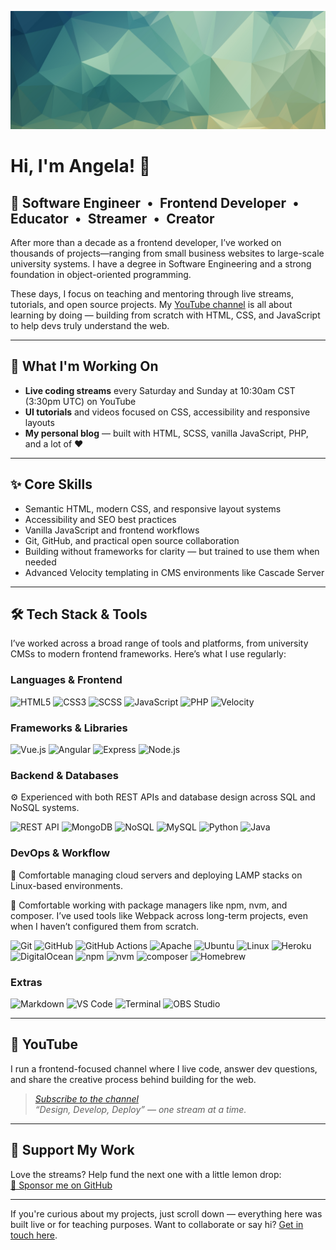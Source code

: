 ![Angela J Holden Banner](ajh-readme-low-poly.png)

# Hi, I'm Angela! 👋

## 🌱 Software Engineer • Frontend Developer • Educator • Streamer • Creator

After more than a decade as a frontend developer, I’ve worked on thousands of projects—ranging from small business websites to large-scale university systems. I have a degree in Software Engineering and a strong foundation in object-oriented programming.

These days, I focus on teaching and mentoring through live streams, tutorials, and open source projects. My [YouTube channel](https://www.youtube.com/@angelajholden) is all about learning by doing — building from scratch with HTML, CSS, and JavaScript to help devs truly understand the web.

---

## 🍋 What I'm Working On

-   **Live coding streams** every Saturday and Sunday at 10:30am CST (3:30pm UTC) on YouTube
-   **UI tutorials** and videos focused on CSS, accessibility and responsive layouts
-   **My personal blog** — built with HTML, SCSS, vanilla JavaScript, PHP, and a lot of ♥️

---

## ✨ Core Skills

-   Semantic HTML, modern CSS, and responsive layout systems
-   Accessibility and SEO best practices
-   Vanilla JavaScript and frontend workflows
-   Git, GitHub, and practical open source collaboration
-   Building without frameworks for clarity — but trained to use them when needed
-   Advanced Velocity templating in CMS environments like Cascade Server

---

## 🛠️ Tech Stack & Tools

I’ve worked across a broad range of tools and platforms, from university CMSs to modern frontend frameworks. Here’s what I use regularly:

### Languages & Frontend

![HTML5](https://img.shields.io/badge/HTML5-E34F26?style=for-the-badge&logo=html5&logoColor=white)
![CSS3](https://img.shields.io/badge/CSS3-1572B6?style=for-the-badge&logo=css3&logoColor=white)
![SCSS](https://img.shields.io/badge/SCSS-CC6699?style=for-the-badge&logo=sass&logoColor=white)
![JavaScript](https://img.shields.io/badge/JavaScript-F7DF1E?style=for-the-badge&logo=javascript&logoColor=black)
![PHP](https://img.shields.io/badge/PHP-777BB4?style=for-the-badge&logo=php&logoColor=white)
![Velocity](https://img.shields.io/badge/Velocity-000000?style=for-the-badge&logo=apachetomcat&logoColor=white)

### Frameworks & Libraries

![Vue.js](https://img.shields.io/badge/Vue.js-35495E?style=for-the-badge&logo=vue.js&logoColor=4FC08D)
![Angular](https://img.shields.io/badge/Angular-DD0031?style=for-the-badge&logo=angular&logoColor=white)
![Express](https://img.shields.io/badge/Express.js-404D59?style=for-the-badge&logo=express&logoColor=white)
![Node.js](https://img.shields.io/badge/Node.js-339933?style=for-the-badge&logo=nodedotjs&logoColor=white)

### Backend & Databases

⚙️ Experienced with both REST APIs and database design across SQL and NoSQL systems.

![REST API](https://img.shields.io/badge/REST_API-005571?style=for-the-badge&logo=api&logoColor=white)
![MongoDB](https://img.shields.io/badge/MongoDB-47A248?style=for-the-badge&logo=mongodb&logoColor=white)
![NoSQL](https://img.shields.io/badge/NoSQL-4A4A4A?style=for-the-badge&logo=databricks&logoColor=white)
![MySQL](https://img.shields.io/badge/MySQL-4479A1?style=for-the-badge&logo=mysql&logoColor=white)
![Python](https://img.shields.io/badge/Python-3776AB?style=for-the-badge&logo=python&logoColor=white)
![Java](https://img.shields.io/badge/Java-ED8B00?style=for-the-badge&logo=oracle&logoColor=white)

### DevOps & Workflow

:penguin: Comfortable managing cloud servers and deploying LAMP stacks on Linux-based environments.

:toolbox: Comfortable working with package managers like npm, nvm, and composer. I’ve used tools like Webpack across long-term projects, even when I haven’t configured them from scratch.

![Git](https://img.shields.io/badge/Git-F05032?style=for-the-badge&logo=git&logoColor=white)
![GitHub](https://img.shields.io/badge/GitHub-181717?style=for-the-badge&logo=github&logoColor=white)
![GitHub Actions](https://img.shields.io/badge/GitHub_Actions-2088FF?style=for-the-badge&logo=github-actions&logoColor=white)
![Apache](https://img.shields.io/badge/Apache-D22128?style=for-the-badge&logo=apache&logoColor=white)
![Ubuntu](https://img.shields.io/badge/Ubuntu-E95420?style=for-the-badge&logo=ubuntu&logoColor=white)
![Linux](https://img.shields.io/badge/Linux-FCC624?style=for-the-badge&logo=linux&logoColor=black)
![Heroku](https://img.shields.io/badge/Heroku-430098?style=for-the-badge&logo=heroku&logoColor=white)
![DigitalOcean](https://img.shields.io/badge/DigitalOcean-0080FF?style=for-the-badge&logo=digitalocean&logoColor=white)
![npm](https://img.shields.io/badge/npm-CB3837?style=for-the-badge&logo=npm&logoColor=white)
![nvm](https://img.shields.io/badge/nvm-3C873A?style=for-the-badge&logo=nodedotjs&logoColor=white)
![composer](https://img.shields.io/badge/Composer-885630?style=for-the-badge&logo=composer&logoColor=white)
![Homebrew](https://img.shields.io/badge/Homebrew-FBB040?style=for-the-badge&logo=homebrew&logoColor=black)

### Extras

![Markdown](https://img.shields.io/badge/Markdown-000000?style=for-the-badge&logo=markdown&logoColor=white)
![VS Code](https://img.shields.io/badge/VS_Code-007ACC?style=for-the-badge&logo=visual-studio-code&logoColor=white)
![Terminal](https://img.shields.io/badge/Terminal-000000?style=for-the-badge&logo=gnubash&logoColor=white)
![OBS Studio](https://img.shields.io/badge/OBS_Studio-302E31?style=for-the-badge&logo=obsstudio&logoColor=white)

---

## 🎥 YouTube

I run a frontend-focused channel where I live code, answer dev questions, and share the creative process behind building for the web.

> [_Subscribe to the channel_](https://www.youtube.com/@angelajholden)  
> _“Design, Develop, Deploy” — one stream at a time._

---

## 🧡 Support My Work

Love the streams? Help fund the next one with a little lemon drop:  
[🍋 Sponsor me on GitHub](https://github.com/sponsors/angelajholden)

---

If you're curious about my projects, just scroll down — everything here was built live or for teaching purposes.
Want to collaborate or say hi? [Get in touch here](mailto:info@angelajholden.com).
